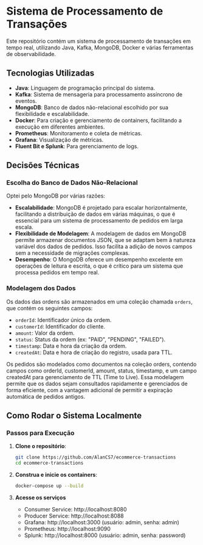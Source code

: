 # Sistema de Processamento de Transações

Este repositório contém um sistema de processamento de transações em tempo real, utilizando Java, Kafka, MongoDB, Docker e várias ferramentas de observabilidade.

## Tecnologias Utilizadas

- **Java**: Linguagem de programação principal do sistema.
- **Kafka**: Sistema de mensageria para processamento assíncrono de eventos.
- **MongoDB**: Banco de dados não-relacional escolhido por sua flexibilidade e escalabilidade.
- **Docker**: Para criação e gerenciamento de containers, facilitando a execução em diferentes ambientes.
- **Prometheus**: Monitoramento e coleta de métricas.
- **Grafana**: Visualização de métricas.
- **Fluent Bit e Splunk**: Para gerenciamento de logs.

## Decisões Técnicas

### Escolha do Banco de Dados Não-Relacional

Optei pelo MongoDB por várias razões:

- **Escalabilidade**: MongoDB é projetado para escalar horizontalmente, facilitando a distribuição de dados em várias máquinas, o que é essencial para um sistema de processamento de pedidos em larga escala.
- **Flexibilidade de Modelagem**: A modelagem de dados em MongoDB permite armazenar documentos JSON, que se adaptam bem à natureza variável dos dados de pedidos. Isso facilita a adição de novos campos sem a necessidade de migrações complexas.
- **Desempenho**: O MongoDB oferece um desempenho excelente em operações de leitura e escrita, o que é crítico para um sistema que processa pedidos em tempo real.

### Modelagem dos Dados

Os dados das ordens são armazenados em uma coleção chamada `orders`, que contém os seguintes campos:
- `orderId`: Identificador único da ordem.
- `customerId`: Identificador do cliente.
- `amount`: Valor da ordem.
- `status`: Status da ordem (ex: "PAID", "PENDING", "FAILED").
- `timestamp`: Data e hora da criação da ordem.
- `createdAt`: Data e hora de criação do registro, usada para TTL.

Os pedidos são modelados como documentos na coleção orders, contendo campos como orderId, customerId, amount, status, timestamp, e um campo createdAt para gerenciamento de TTL (Time to Live). Essa modelagem permite que os dados sejam consultados rapidamente e gerenciados de forma eficiente, com a vantagem adicional de permitir a expiração automática de pedidos antigos.


## Como Rodar o Sistema Localmente

### Passos para Execução

1. **Clone o repositório**:

   ```bash
   git clone https://github.com/AlanCS7/ecommerce-transactions
   cd ecommerce-transactions

2. **Construa e inicie os containers**:

   ```bash
   docker-compose up --build

3. **Acesse os serviços**

   - Consumer Service: http://localhost:8080
   - Producer Service: http://localhost:8088
   - Grafana: http://localhost:3000 (usuário: admin, senha: admin)
   - Prometheus: http://localhost:9090
   - Splunk: http://localhost:8000 (usuário: admin, senha: password)